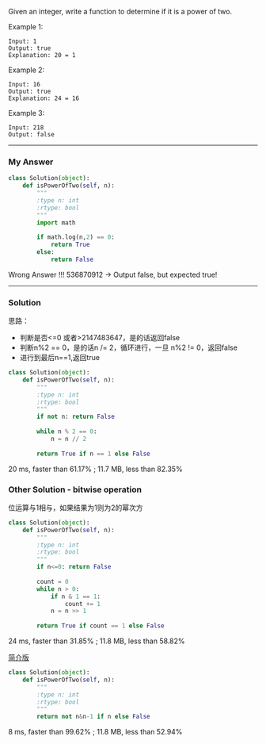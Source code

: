 Given an integer, write a function to determine if it is a power of two.

Example 1:
```
Input: 1
Output: true 
Explanation: 20 = 1
```
Example 2:
```
Input: 16
Output: true
Explanation: 24 = 16
```
Example 3:
```
Input: 218
Output: false
```

---
### My Answer
```python
class Solution(object):
    def isPowerOfTwo(self, n):
        """
        :type n: int
        :rtype: bool
        """
        import math
        
        if math.log(n,2) == 0:
            return True
        else:
            return False
```            
Wrong Answer !!! 536870912 -> Output false, but expected true!

---
### Solution
思路：
- 判断是否<=0 或者>2147483647，是的话返回false
- 判断n%2 == 0，是的话n /= 2，循环进行，一旦 n%2 != 0，返回false
- 进行到最后n==1,返回true
```python
class Solution(object):
    def isPowerOfTwo(self, n):
        """
        :type n: int
        :rtype: bool
        """
        if not n: return False
        
        while n % 2 == 0:
            n = n // 2
            
        return True if n == 1 else False
```        
20 ms, faster than 61.17% ; 11.7 MB, less than 82.35%

### Other Solution - bitwise operation
位运算与1相与，如果结果为1则为2的幂次方
```python
class Solution(object):
    def isPowerOfTwo(self, n):
        """
        :type n: int
        :rtype: bool
        """
        if n<=0: return False
        
        count = 0
        while n > 0:
            if n & 1 == 1:
                count += 1
            n = n >> 1
            
        return True if count == 1 else False
```        
24 ms, faster than 31.85% ; 11.8 MB, less than 58.82% 

[简介版](https://blog.csdn.net/weixin_38426554/article/details/95787833?depth_1-utm_source=distribute.pc_relevant.none-task&utm_source=distribute.pc_relevant.none-task)
```python
class Solution(object):
    def isPowerOfTwo(self, n):
        """
        :type n: int
        :rtype: bool
        """
        return not n&n-1 if n else False
```     
8 ms, faster than 99.62% ; 11.8 MB, less than 52.94%
